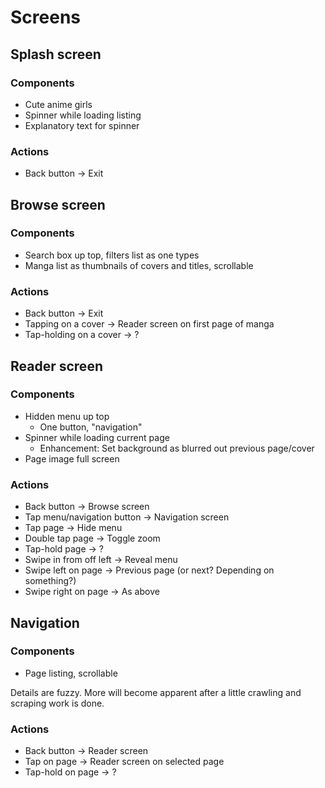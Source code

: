 # Screens

## Splash screen

### Components

* Cute anime girls
* Spinner while loading listing
* Explanatory text for spinner

### Actions

* Back button -> Exit

## Browse screen

### Components

* Search box up top, filters list as one types
* Manga list as thumbnails of covers and titles, scrollable

### Actions

* Back button -> Exit
* Tapping on a cover -> Reader screen on first page of manga
* Tap-holding on a cover -> ?

## Reader screen

### Components

* Hidden menu up top
  * One button, "navigation"
* Spinner while loading current page
  * Enhancement:  Set background as blurred out previous page/cover
* Page image full screen

### Actions

* Back button -> Browse screen
* Tap menu/navigation button -> Navigation screen
* Tap page -> Hide menu
* Double tap page -> Toggle zoom
* Tap-hold page -> ?
* Swipe in from off left -> Reveal menu
* Swipe left on page -> Previous page (or next?  Depending on something?)
* Swipe right on page -> As above

## Navigation

### Components

* Page listing, scrollable

Details are fuzzy.  More will become apparent after a little crawling and scraping work is done.

### Actions

* Back button -> Reader screen
* Tap on page -> Reader screen on selected page
* Tap-hold on page -> ?

